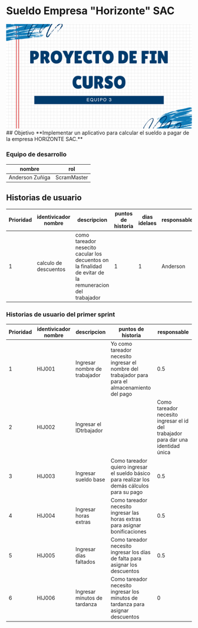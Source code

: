 # Sueldo Empresa "Horizonte" SAC
<img src="images/PRESENTACION%20PFC.png" width=600>
## Objetivo 
**Implementar un aplicativo para calcular el sueldo a pagar de la empresa HORIZONTE SAC.** 

### Equipo de desarrollo
nombre|rol
------|----
Anderson Zuñiga|ScramMaster

## Historias de usuario
Prioridad | identivicador nombre | descripcion | puntos de historia | dias idelaes| responsable
----------|----------------------|-------------|------------|--------|-----
1 | calculo de descuentos | como tareador nesecito cacular los decuentos on la finalidad de evitar de la remuneracion del trabajador |  1 | 1| Anderson 

### Historias de usuario del primer sprint
Prioridad | identivicador nombre | descripcion | puntos de historia | responsable
----------|----------------------|-------------|------------|--------
1 | HIJ001 | Ingresar nombre de trabajador | Yo como tareador necesito ingresar el nombre del trabajador para para el almacenamiento del pago | 0.5 | Anderson
2 | HIJ002 | Ingresar el IDtrbajador | |Como tareador necesito ingresar el id del trabajador para dar una identidad única | 0 | Anderson 
3 | HIJ003 | Ingresar sueldo base | Como tareador quiero ingresar el sueldo básico para realizar los demás cálculos para su pago | 0.5 | Anderson 
4 | HIJ004 | Ingresar horas extras | Como tareador necesito ingresar las horas extras para asignar bonificaciones | 0.5 | Anderson 
5 | HIJ005 | Ingresar días faltados | Como tareador necesito ingresar los días de falta para asignar los descuentos | 0.5 | Anderson 
6 | HIJ006 | Ingresar minutos de tardanza | Como tareador necesito ingresar los minutos de tardanza para asignar descuentos | 0 | Anderson

